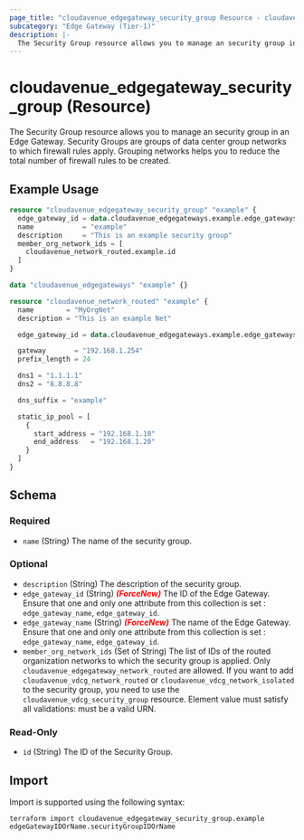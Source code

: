 ```yaml
---
page_title: "cloudavenue_edgegateway_security_group Resource - cloudavenue"
subcategory: "Edge Gateway (Tier-1)"
description: |-
  The Security Group resource allows you to manage an security group in an Edge Gateway. Security Groups are groups of data center group networks to which firewall rules apply. Grouping networks helps you to reduce the total number of firewall rules to be created.
---
```


# cloudavenue_edgegateway_security_group (Resource)

The Security Group resource allows you to manage an security group in an Edge Gateway. Security Groups are groups of data center group networks to which firewall rules apply. Grouping networks helps you to reduce the total number of firewall rules to be created.

## Example Usage

```terraform
resource "cloudavenue_edgegateway_security_group" "example" {
  edge_gateway_id = data.cloudavenue_edgegateways.example.edge_gateways[0].id
  name            = "example"
  description     = "This is an example security group"
  member_org_network_ids = [
    cloudavenue_network_routed.example.id
  ]
}

data "cloudavenue_edgegateways" "example" {}

resource "cloudavenue_network_routed" "example" {
  name        = "MyOrgNet"
  description = "This is an example Net"

  edge_gateway_id = data.cloudavenue_edgegateways.example.edge_gateways[0].id

  gateway       = "192.168.1.254"
  prefix_length = 24

  dns1 = "1.1.1.1"
  dns2 = "8.8.8.8"

  dns_suffix = "example"

  static_ip_pool = [
    {
      start_address = "192.168.1.10"
      end_address   = "192.168.1.20"
    }
  ]
}
```

<!-- schema generated by tfplugindocs -->
## Schema

### Required

- `name` (String) The name of the security group.

### Optional

- `description` (String) The description of the security group.
- `edge_gateway_id` (String) <i style="color:red;font-weight: bold">(ForceNew)</i> The ID of the Edge Gateway. Ensure that one and only one attribute from this collection is set : `edge_gateway_name`, `edge_gateway_id`.
- `edge_gateway_name` (String) <i style="color:red;font-weight: bold">(ForceNew)</i> The name of the Edge Gateway. Ensure that one and only one attribute from this collection is set : `edge_gateway_name`, `edge_gateway_id`.
- `member_org_network_ids` (Set of String) The list of IDs of the routed organization networks to which the security group is applied. Only `cloudavenue_edgegateway_network_routed` are allowed. If you want to add `cloudavenue_vdcg_network_routed` or `cloudavenue_vdcg_network_isolated` to the security group, you need to use the `cloudavenue_vdcg_security_group` resource. Element value must satisfy all validations: must be a valid URN.

### Read-Only

- `id` (String) The ID of the Security Group.

## Import

Import is supported using the following syntax:
```shell
terraform import cloudavenue_edgegateway_security_group.example edgeGatewayIDOrName.securityGroupIDOrName
```
